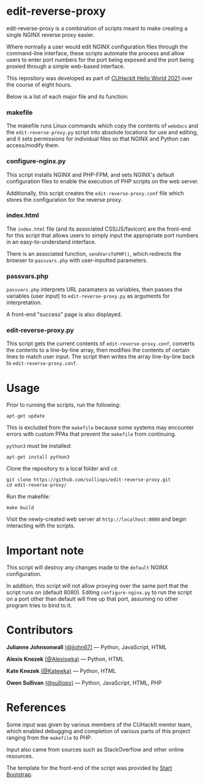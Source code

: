 # edit-reverse-proxy

edit-reverse-proxy is a combination of scripts meant to make creating a single NGINX reverse proxy easier.

Where normally a user would edit NGINX configuration files through the command-line interface, these scripts automate the process and allow users to enter port numbers for the port being exposed and the port being proxied through a simple web-based interface.

This repository was developed as part of [CUHackIt Hello World 2021](https://cuhack.it/#/) over the course of eight hours.

Below is a list of each major file and its function:

### makefile

The makefile runs Linux commands which copy the contents of `webdocs` and the `edit-reverse-proxy.py` script into absolute locations for use and editing, and it sets permissions for individual files so that NGINX and Python can access/modify them.

### configure-nginx.py

This script installs NGINX and PHP-FPM, and sets NGINX's default configuration files to enable the execution of PHP scripts on the web server. 

Additionally, this script creates the `edit-reverse-proxy.conf` file which stores the configuration for the reverse proxy.

### index.html

The `index.html` file (and its associated CSS/JS/favicon) are the front-end for this script that allows users to simply input the appropriate port numbers in an easy-to-understand interface.

There is an associated function, `sendVarsToPHP()`, which redirects the browser to `passvars.php` with user-inputted parameters.

### passvars.php

`passvars.php` interprets URL paramaters as variables, then passes the variables (user input) to `edit-reverse-proxy.py` as arguments for interpretation.

A front-end "success" page is also displayed.

### edit-reverse-proxy.py

This script gets the current contents of `edit-reverse-proxy.conf`, converts the contents to a line-by-line array, then modifies the contents of certain lines to match user input. The script then writes the array line-by-line back to `edit-reverse-proxy.conf`.

# Usage

Prior to running the scripts, run the following:

```
apt-get update
```

This is excluded from the `makefile` because some systems may encounter errors with custom PPAs that prevent the `makefile` from continuing.

`python3` must be installed:

```
apt-get install python3
```

Clone the repository to a local folder and `cd`:

```
git clone https://github.com/sulliops/edit-reverse-proxy.git
cd edit-reverse-proxy/
```

Run the makefile:

```
make build
```

Visit the newly-created web server at `http://localhost:8080` and begin interacting with the scripts.

# Important note

This script will destroy any changes made to the `default` NGINX configuration.

In addition, this script will not allow proxying over the same port that the script runs on (default 8080). Editing `configure-nginx.py` to run the script on a port other than default will free up that port, assuming no other program tries to bind to it.

# Contributors

**Julianne Johnsonwall** [(@jjohn67)](https://github.com/jjohn67) — Python, JavaScript, HTML

**Alexis Knezek** [(@Alexiswka)](https://github.com/Alexiswka) — Python, HTML

**Kate Knezek** [(@Katewka)](https://github.com/Katewka) — Python, HTML

**Owen Sullivan** [(@sulliops)](https://github.com/sulliops) — Python, JavaScript, HTML, PHP

# References

Some input was given by various members of the CUHackIt mentor team, which enabled debugging and completion of various parts of this project ranging from the `makefile` to PHP.

Input also came from sources such as StackOverflow and other online resources.

The template for the front-end of the script was provided by [Start Bootstrap](https://startbootstrap.com/template/simple-sidebar).